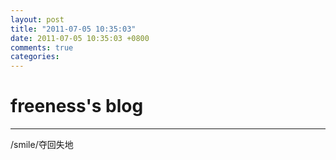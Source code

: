 ```yaml
---
layout: post
title: "2011-07-05 10:35:03"
date: 2011-07-05 10:35:03 +0800
comments: true
categories: 
---
```


# freeness's blog

----------

>
/smile/夺回失地